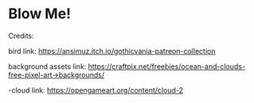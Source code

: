 # Blow Me!
Credits:

bird link: https://ansimuz.itch.io/gothicvania-patreon-collection

background assets link: https://craftpix.net/freebies/ocean-and-clouds-free-pixel-art->backgrounds/

-cloud link: https://opengameart.org/content/cloud-2

